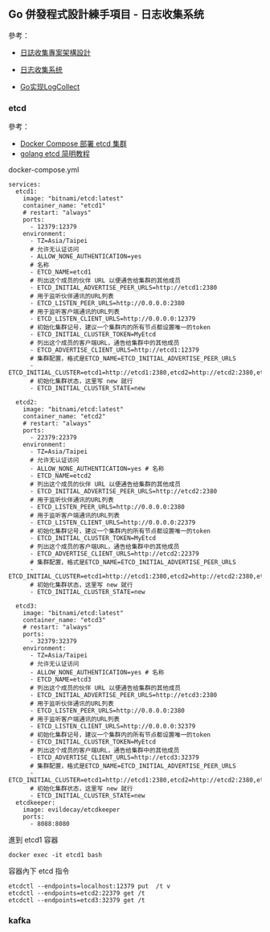 ## Go 併發程式設計練手項目 - 日志收集系统
參考：
* [日誌收集專案架構設計](https://github.com/moxi624/LearningNotes/tree/master/Golang/Golang%E8%BF%9B%E9%98%B6/17_%E6%97%A5%E5%BF%97%E6%94%B6%E9%9B%86%E9%A1%B9%E7%9B%AE%E6%9E%B6%E6%9E%84%E8%AE%BE%E8%AE%A1%E5%8F%8AKafka%E4%BB%8B%E7%BB%8D)

* [日志收集系统](https://blog.csdn.net/qq_73924465/category_12643285.html)

* [Go实现LogCollect](https://blog.csdn.net/weixin_45565886/article/details/132630758?ops_request_misc=%257B%2522request%255Fid%2522%253A%252213af6ecff21c4730634ce6fd2bd36658%2522%252C%2522scm%2522%253A%252220140713.130102334..%2522%257D&request_id=13af6ecff21c4730634ce6fd2bd36658&biz_id=0&utm_medium=distribute.pc_search_result.none-task-blog-2~all~sobaiduend~default-4-132630758-null-null.142^v101^pc_search_result_base8&utm_term=go%20%E6%97%A5%E5%BF%97%E6%94%B6%E9%9B%86%E7%B3%BB%E7%BB%9F&spm=1018.2226.3001.4187)

### etcd
參考：
* [Docker Compose 部署 etcd 集群](https://oldme.net/article/32)
* [golang etcd 简明教程](https://learnku.com/articles/37343)

docker-compose.yml
```
services:
  etcd1:
    image: "bitnami/etcd:latest"
    container_name: "etcd1"
    # restart: "always"
    ports:
      - 12379:12379
    environment:
      - TZ=Asia/Taipei
      # 允许无认证访问
      - ALLOW_NONE_AUTHENTICATION=yes
      # 名称
      - ETCD_NAME=etcd1
      # 列出这个成员的伙伴 URL 以便通告给集群的其他成员
      - ETCD_INITIAL_ADVERTISE_PEER_URLS=http://etcd1:2380
      # 用于监听伙伴通讯的URL列表
      - ETCD_LISTEN_PEER_URLS=http://0.0.0.0:2380
      # 用于监听客户端通讯的URL列表
      - ETCD_LISTEN_CLIENT_URLS=http://0.0.0.0:12379
      # 初始化集群记号，建议一个集群内的所有节点都设置唯一的token
      - ETCD_INITIAL_CLUSTER_TOKEN=MyEtcd
      # 列出这个成员的客户端URL，通告给集群中的其他成员
      - ETCD_ADVERTISE_CLIENT_URLS=http://etcd1:12379
      # 集群配置，格式是ETCD_NAME=ETCD_INITIAL_ADVERTISE_PEER_URLS
      - ETCD_INITIAL_CLUSTER=etcd1=http://etcd1:2380,etcd2=http://etcd2:2380,etcd3=http://etcd3:2380
      # 初始化集群状态，这里写 new 就行
      - ETCD_INITIAL_CLUSTER_STATE=new

  etcd2:
    image: "bitnami/etcd:latest"
    container_name: "etcd2"
    # restart: "always"
    ports:
      - 22379:22379
    environment:
      - TZ=Asia/Taipei
      # 允许无认证访问
      - ALLOW_NONE_AUTHENTICATION=yes # 名称
      - ETCD_NAME=etcd2
      # 列出这个成员的伙伴 URL 以便通告给集群的其他成员
      - ETCD_INITIAL_ADVERTISE_PEER_URLS=http://etcd2:2380
      # 用于监听伙伴通讯的URL列表
      - ETCD_LISTEN_PEER_URLS=http://0.0.0.0:2380
      # 用于监听客户端通讯的URL列表
      - ETCD_LISTEN_CLIENT_URLS=http://0.0.0.0:22379
      # 初始化集群记号，建议一个集群内的所有节点都设置唯一的token
      - ETCD_INITIAL_CLUSTER_TOKEN=MyEtcd
      # 列出这个成员的客户端URL，通告给集群中的其他成员
      - ETCD_ADVERTISE_CLIENT_URLS=http://etcd2:22379
      # 集群配置，格式是ETCD_NAME=ETCD_INITIAL_ADVERTISE_PEER_URLS
      - ETCD_INITIAL_CLUSTER=etcd1=http://etcd1:2380,etcd2=http://etcd2:2380,etcd3=http://etcd3:2380
      # 初始化集群状态，这里写 new 就行
      - ETCD_INITIAL_CLUSTER_STATE=new

  etcd3:
    image: "bitnami/etcd:latest"
    container_name: "etcd3"
    # restart: "always"
    ports:
      - 32379:32379
    environment:
      - TZ=Asia/Taipei
      # 允许无认证访问
      - ALLOW_NONE_AUTHENTICATION=yes # 名称
      - ETCD_NAME=etcd3
      # 列出这个成员的伙伴 URL 以便通告给集群的其他成员
      - ETCD_INITIAL_ADVERTISE_PEER_URLS=http://etcd3:2380
      # 用于监听伙伴通讯的URL列表
      - ETCD_LISTEN_PEER_URLS=http://0.0.0.0:2380
      # 用于监听客户端通讯的URL列表
      - ETCD_LISTEN_CLIENT_URLS=http://0.0.0.0:32379
      # 初始化集群记号，建议一个集群内的所有节点都设置唯一的token
      - ETCD_INITIAL_CLUSTER_TOKEN=MyEtcd
      # 列出这个成员的客户端URL，通告给集群中的其他成员
      - ETCD_ADVERTISE_CLIENT_URLS=http://etcd3:32379
      # 集群配置，格式是ETCD_NAME=ETCD_INITIAL_ADVERTISE_PEER_URLS
      - ETCD_INITIAL_CLUSTER=etcd1=http://etcd1:2380,etcd2=http://etcd2:2380,etcd3=http://etcd3:2380
      # 初始化集群状态，这里写 new 就行
      - ETCD_INITIAL_CLUSTER_STATE=new
  etcdkeeper:
    image: evildecay/etcdkeeper
    ports:
      - 8088:8080
```
進到 etcd1 容器
```
docker exec -it etcd1 bash
```
容器內下 etcd 指令
```
etcdctl --endpoints=localhost:12379 put  /t v
etcdctl --endpoints=etcd2:22379 get /t
etcdctl --endpoints=etcd3:32379 get /t
```

### kafka